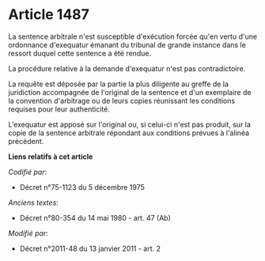 # Article 1487

La sentence arbitrale n'est susceptible d'exécution forcée qu'en vertu d'une ordonnance d'exequatur émanant du tribunal de
grande instance dans le ressort duquel cette sentence a été rendue. 

La procédure relative à la demande d'exequatur n'est pas contradictoire. 

La requête est déposée par la partie la plus diligente au greffe de la juridiction accompagnée de l'original de la sentence
et d'un exemplaire de la convention d'arbitrage ou de leurs copies réunissant les conditions requises pour leur
authenticité. 

L'exequatur est apposé sur l'original ou, si celui-ci n'est pas produit, sur la copie de la sentence arbitrale répondant aux
conditions prévues à l'alinéa précédent.

**Liens relatifs à cet article**

_Codifié par_:

  - Décret n°75-1123 du 5 décembre 1975

_Anciens textes_:

  - Décret n°80-354 du 14 mai 1980 - art. 47 (Ab)

_Modifié par_:

  - Décret n°2011-48 du 13 janvier 2011 - art. 2
